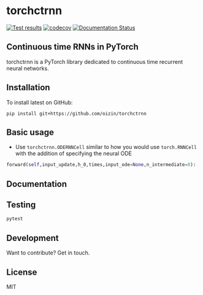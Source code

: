 # torchctrnn


<!-- badges: start -->

[![Test results](https://github.com/oizin/torchctrnn/actions/workflows/run_tests.yaml/badge.svg)](https://github.com/oizin/torchctrnn/actions/workflows/run_tests.yaml)
[![codecov](https://codecov.io/github/oizin/torchctrnn/branch/main/graphs/badge.svg)](https://codecov.io/github/oizin/torchctrnn)
[![Documentation Status](https://readthedocs.org/projects/torchctrnn/badge/?version=latest)](https://torchctrnn.readthedocs.io/en/latest/?badge=latest)
<!-- badges: end -->

## Continuous time RNNs in PyTorch

torchctrnn is a PyTorch library dedicated to continuous time recurrent neural networks.

## Installation

To install latest on GitHub:

```
pip install git+https://github.com/oizin/torchctrnn
```

## Basic usage

- Use `torchctrnn.ODERNNCell` similar to how you would use `torch.RNNCell` with the 
addition of specifying the neural ODE

```python
forward(self,input_update,h_0,times,input_ode=None,n_intermediate=0):   
```

## Documentation


## Testing

```python
pytest
```

## Development

Want to contribute? Get in touch.

## License

MIT